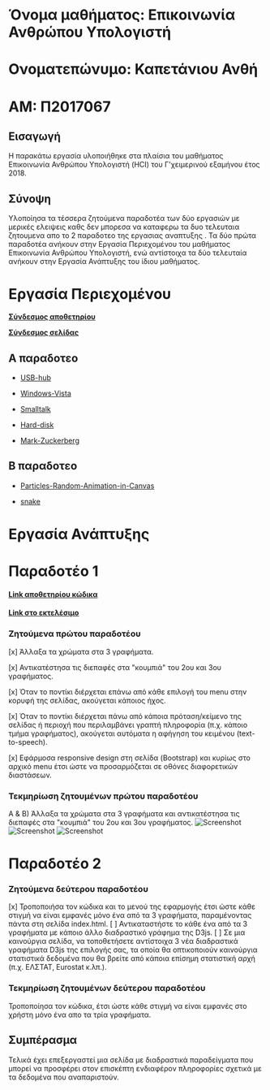 # Όνομα μαθήματος: Επικοινωνία Ανθρώπου Υπολογιστή

# Ονοματεπώνυμο: Καπετάνιου Ανθή

# ΑΜ: Π2017067

## Εισαγωγή

Η παρακάτω εργασία υλοποιήθηκε στα πλαίσια του μαθήματος Επικοινωνία Ανθρώπου Υπολογιστή (HCI) του Γ'χειμερινού εξαμήνου έτος 2018.

## Σύνοψη

Υλοποίησα τα τέσσερα ζητούμενα παραδοτέα των δύο εργασιών με μερικές ελειψεις καθς δεν μπορεσα να καταφερω τα δυο τελευταια ζητουμενα απο το 2 παραδοτεο της εργασιας αναπτυξης . Τα δύο πρώτα παραδοτέα ανήκουν στην Εργασία Περιεχομένου του μαθήματος Επικοινωνία Ανθρώπου Υπολογιστή, ενώ αντίστοιχα τα δύο τελευταία ανήκουν στην Εργασία Ανάπτυξης του ίδιου μαθήματος. 


# Εργασία Περιεχομένου
**[Σύνδεσμος αποθετηρίου](https://github.com/anthikape/gr)**

**[Σύνδεσμος σελίδας](https://anthikape.github.io/gr)**

## Α παραδοτεο


  * [USB-hub](https://anthikape.github.io/gr/gallery/USB-hub/)

  * [Windows-Vista](https://anthikape.github.io/gr/gallery/Windows-Vista/)

  * [Smalltalk](https://anthikape.github.io/gr/gallery/Smalltalk/)

  * [Hard-disk](https://anthikape.github.io/gr/gallery/Hard-diskHard-disk/)

  * [Mark-Zuckerberg](https://anthikape.github.io/gr/gallery/Mark-Zuckerberg/)
  




## Β παραδοτεο


* [Particles-Random-Animation-in-Canvas](https://anthikape.github.io/gr/remix/Particles-Random-Animation-in-Canvas/)
 


 * [snake](https://anthikape.github.io/gr/remix/snake/)

# Εργασία Ανάπτυξης 

# Παραδοτέο 1 

#### [Link αποθετηρίου κώδικα](https://github.com/anthikape/D3js-US-educational-attainment)
#### [Link στο εκτελέσιμο](https://anthikape.github.io/D3js-US-educational-attainment/)


###  Zητούμενα πρώτου παραδοτέου

[x] Άλλαξα τα χρώματα στα 3 γραφήματα.

[x] Αντικατέστησα τις διεπαφές στα "κουμπιά" του 2ου και 3ου γραφήματος.

[x] Όταν το ποντίκι διέρχεται επάνω από κάθε επιλογή του menu στην κορυφή της σελίδας, ακούγεται κάποιος ήχος.

[x] Όταν το ποντίκι διέρχεται πάνω από κάποια πρόταση/κείμενο της σελίδας ή περιοχή που περιλαμβάνει γραπτή πληροφορία (π.χ. κάποιο τμήμα     γραφήματος), ακούγεται αυτόματα η αφήγηση του κειμένου (text-to-speech).

[x] Εφάρμοσα responsive design στη σελίδα (Bootstrap) και κυρίως στο αρχικό menu έτσι ώστε να προσαρμόζεται σε οθόνες διαφορετικών διαστάσεων.

### Τεκμηρίωση ζητουμένων πρώτου παραδοτέου

Α & B) Άλλαξα τα χρώματα στα 3 γραφήματα και αντικατέστησα τις διεπαφές στα "κουμπιά" του 2ου και 3ου γραφήματος.
![Screenshot](image1.png)
![Screenshot](image2.png)
![Screenshot](image3.png)


# Παραδοτέο 2

### Ζητούμενα δεύτερου παραδοτέου

[x] Τροποποιήσα τον κώδικα και το μενού της εφαρμογής έτσι ώστε κάθε στιγμή να είναι εμφανές μόνο ένα από τα 3 γραφήματα, παραμένοντας πάντα στη σελίδα index.html.
[ ] Αντικαταστήστε το κάθε ένα από τα 3 γραφήματα με κάποιο άλλο διαδραστικό γράφημα της D3js.
[ ] Σε μια καινούργια σελίδα, να τοποθετήσετε αντίστοιχα 3 νέα διαδραστικά γραφήματα D3js της επιλογής σας, τα οποία θα οπτικοποιούν καινούργια στατιστικά δεδομένα που θα βρείτε από κάποια επίσημη στατιστική αρχή (π.χ. ΕΛΣΤΑΤ, Eurostat κ.λπ.).

### Τεκμηρίωση ζητουμένων δεύτερου παραδοτέου

Τροποποίησα τον κώδικα, έτσι ώστε κάθε στιγμή να είναι εμφανές στο χρήστη μόνο ένα απο τα τρία γραφήματα.

## Συμπέρασμα

Τελικά έχει επεξεργαστεί μια σελίδα με διαδραστικά παραδείγματα που μπορεί να προσφέρει στον επισκέπτη ενδιαφέρον πληροφορίες σχετικά με τα δεδομένα που αναπαριστούν. 


